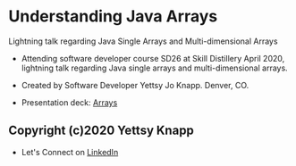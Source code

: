 # Understanding Java Arrays
Lightning talk regarding Java Single Arrays and Multi-dimensional Arrays
- Attending software developer course SD26 at Skill Distillery April 2020, lightning talk regarding Java single arrays and multi-dimensional arrays.

- Created by Software Developer Yettsy Jo Knapp. Denver, CO.
- Presentation deck: [Arrays](https://drive.google.com/file/d/1xMIbNpan6BHlxhWkRth61Zr7rzMWl7sd/view?usp=sharing)
## Copyright (c)2020 Yettsy Knapp
 - Let's Connect on [LinkedIn](https://www.linkedin.com/in/yettsy-jo-knapp)
